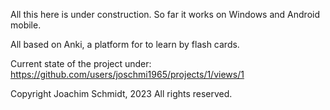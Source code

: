 <!-- DISCLAIMER -->
All this here is under construction.
So far it works on Windows and Android mobile.

All based on Anki, a platform for to learn by flash cards.

Current state of the project under:
https://github.com/users/joschmi1965/projects/1/views/1

<!-- COPYRIGHT -->
Copyright Joachim Schmidt, 2023
All rights reserved.